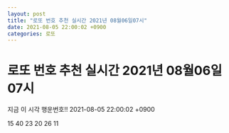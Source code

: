 ```yaml
---
layout: post
title: "로또 번호 추천 실시간 2021년 08월06일07시"
date: 2021-08-05 22:00:02 +0900
categories: 로또
---
```


# 로또 번호 추천 실시간 2021년 08월06일07시

지금 이 시각 행운번호!! 2021-08-05 22:00:02 +0900

 15  40  23  20  26  11 

